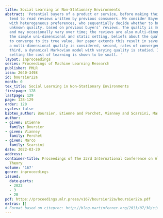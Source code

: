 ```yaml
---
title: Social Learning in Non-Stationary Environments
abstract: 'Potential buyers of a product or service, before making their decisions,
  tend to read reviews written by previous consumers. We consider Bayesian consumers
  with heterogeneous preferences, who sequentially decide whether to buy an item of
  unknown quality, based on previous buyers’ reviews. The quality is multi-dimensional
  and may occasionally vary over time; the reviews are also multi-dimensional. In
  the simple uni-dimensional and static setting, beliefs about the quality are known
  to converge to its true value. Our paper extends this result in several ways. First,
  a multi-dimensional quality is considered, second, rates of convergence are provided,
  third, a dynamical Markovian model with varying quality is studied. In this dynamical
  setting the cost of learning is shown to be small. '
layout: inproceedings
series: Proceedings of Machine Learning Research
publisher: PMLR
issn: 2640-3498
id: boursier22a
month: 0
tex_title: Social Learning in Non-Stationary Environments
firstpage: 128
lastpage: 129
page: 128-129
order: 128
cycles: false
bibtex_author: Boursier, Etienne and Perchet, Vianney and Scarsini, Marco
author:
- given: Etienne
  family: Boursier
- given: Vianney
  family: Perchet
- given: Marco
  family: Scarsini
date: 2022-03-20
address:
container-title: Proceedings of The 33rd International Conference on Algorithmic Learning
  Theory
volume: '167'
genre: inproceedings
issued:
  date-parts:
  - 2022
  - 3
  - 20
pdf: https://proceedings.mlr.press/v167/boursier22a/boursier22a.pdf
extras: []
# Format based on citeproc: http://blog.martinfenner.org/2013/07/30/citeproc-yaml-for-bibliographies/
---
```

